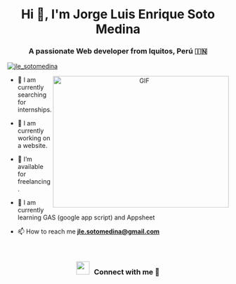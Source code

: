 <h1 align="center">Hi 👋, I'm Jorge Luis Enrique Soto Medina</h1>
   <h3 align="center">A passionate Web developer from Iquitos, Perú &#127470;&#127475</h3>
   
   
   <p align="left"> <a href="https://twitter.com/jle_sotomedina" target="blank"><img src="https://img.shields.io/twitter/follow/jle_sotomedina?logo=twitter&style=for-the-badge" alt="jle_sotomedina" /></a> </p>
   
   <a target="_blank" align="center">
     <img align="right" top="500" height="300" width="400" alt="GIF" src="https://media.giphy.com/media/SWoSkN6DxTszqIKEqv/giphy.gif">
   </a>
   
   - 🔭 I am currently searching for internships. 
   
   - 🌱 I am currently working on a website.
   
   - 🤝 I’m available for freelancing.
   
   - 🌱 I am currently learning GAS (google app script) and Appsheet
   
   
   - 📫 How to reach me **jle.sotomedina@gmail.com**
   

   <br/>
   <h3 align="center" > <img src="https://media.giphy.com/media/iY8CRBdQXODJSCERIr/giphy.gif" width="30" height="30" style="margin-right: 10px;">Connect with me 🤝 </h3>
   
    
   
